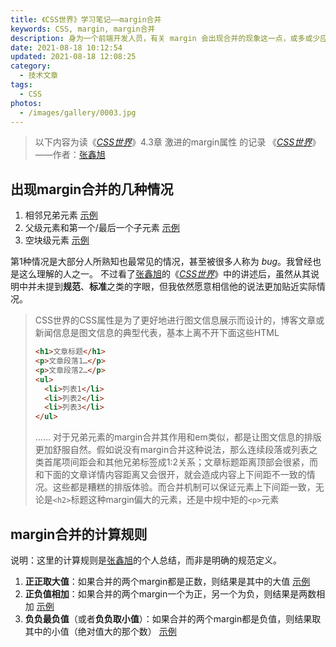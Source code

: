 ```yaml
---
title: 《CSS世界》学习笔记——margin合并
keywords: CSS, margin, margin合并
description: 身为一个前端开发人员，有关 margin 会出现合并的现象这一点，或多或少应该都是知道一些的。只是在这之前，我仅仅是知道两个相邻的兄弟元素之间的上下 margin 值会发生重叠，最终结果取更大的 margin 值，以及子元素的 margin-top 值会溢出到父元素上面；这种程度的浅显认知。
date: 2021-08-18 10:12:54
updated: 2021-08-18 12:08:25
category:
  - 技术文章
tags:
  - CSS
photos:
  - /images/gallery/0003.jpg
---
```


> 以下内容为读《[*CSS世界*][css-world]》4.3章 激进的margin属性 的记录
> 《[*CSS世界*][css-world]》——作者：[张鑫旭][zhangxinxu]

## 出现margin合并的几种情况

1. 相邻兄弟元素 [示例][margin-combine-sibling]
2. 父级元素和第一个/最后一个子元素 [示例][margin-combine-father-son]
3. 空块级元素 [示例][margin-combine-blank]

第1种情况是大部分人所熟知也最常见的情况，甚至被很多人称为 *bug*。我曾经也是这么理解的人之一。
不过看了[张鑫旭][zhangxinxu]的《[*CSS世界*][css-world]》中的讲述后，虽然从其说明中并未提到**规范**、**标准**之类的字眼，但我依然愿意相信他的说法更加贴近实际情况。

> CSS世界的CSS属性是为了更好地进行图文信息展示而设计的，博客文章或新闻信息是图文信息的典型代表，基本上离不开下面这些HTML
> ```html
> <h1>文章标题</h1>
> <p>文章段落1…</p>
> <p>文章段落2…</p>
> <ul>
>   <li>列表1</li>
>   <li>列表2</li>
>   <li>列表3</li>
> </ul>
> ```
> ……
> 对于兄弟元素的margin合并其作用和em类似，都是让图文信息的排版更加舒服自然。假如说没有margin合并这种说法，那么连续段落或列表之类首尾项间距会和其他兄弟标签成1:2关系；文章标题距离顶部会很紧，而和下面的文章详情内容距离又会很开，就会造成内容上下间距不一致的情况。这些都是糟糕的排版体验。而合并机制可以保证元素上下间距一致，无论是`<h2>`标题这种margin偏大的元素，还是中规中矩的`<p>`元素

## margin合并的计算规则

说明：这里的计算规则是[张鑫旭][zhangxinxu]的个人总结，而非是明确的规范定义。

1. **正正取大值**：如果合并的两个margin都是正数，则结果是其中的大值 [示例][margin-combine-rule-positive-positive]
2. **正负值相加**：如果合并的两个margin一个为正，另一个为负，则结果是两数相加 [示例][margin-combine-rule-positive-negative]
3. **负负最负值**（或者**负负取小值**）：如果合并的两个margin都是负值，则结果取其中的小值（绝对值大的那个数） [示例][margin-combine-rule-negative-negative]


[zhangxinxu]: https://www.zhangxinxu.com/
[css-world]: https://item.jd.com/12262251.html
[margin-combine-sibling]: https://wayowe.com/demos/css-world/margin-combine-1.html
[margin-combine-father-son]: https://wayowe.com/demos/css-world/margin-combine-2.html
[margin-combine-blank]: https://wayowe.com/demos/css-world/margin-combine-3.html
[margin-combine-rule-positive-positive]: https://wayowe.com/demos/css-world/margin-combine-rule-1.html
[margin-combine-rule-positive-negative]: https://wayowe.com/demos/css-world/margin-combine-rule-2.html
[margin-combine-rule-negative-negative]: https://wayowe.com/demos/css-world/margin-combine-rule-3.html
